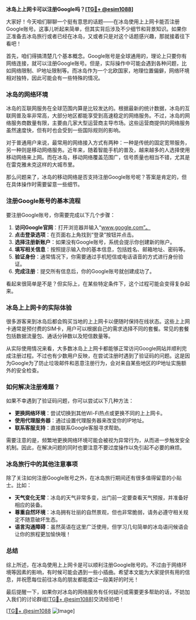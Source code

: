 **冰岛上上网卡可以注册Google吗？[[TG💪+ @esim1088](https://t.me/s/esim1088)]**

大家好！今天咱们聊聊一个挺有意思的话题——在冰岛使用上上网卡能否注册Google账号。这事儿听起来简单，但其实背后涉及不少细节和背景知识。如果你正准备去冰岛旅行或者已经在冰岛，又或者只是对这个话题感兴趣，那就接着往下看吧！

首先，咱们得搞清楚几个基本概念。Google账号是全球通用的，理论上只要你有网络连接，就可以注册Google账号。但是，实际操作中可能会遇到各种问题，比如网络限制、IP地址限制等。而冰岛作为一个北欧国家，地理位置偏僻，网络环境相对独特，因此可能会有一些特殊的情况。

### 冰岛的网络环境

冰岛的互联网服务在全球范围内算是比较发达的。根据最新的统计数据，冰岛的互联网普及率非常高，大部分地区都能享受到高速稳定的网络服务。不过，冰岛的网络服务商数量有限，主要由几家大型运营商主导市场。这些运营商提供的网络服务虽然速度快，但有时也会受到一些国际规则的影响。

对于普通用户来说，最常用的网络接入方式有两种：一种是传统的固定宽带服务，另一种则是移动网络服务。近年来，随着智能手机的普及，越来越多的人选择使用移动网络来上网。而在冰岛，移动网络覆盖范围广，信号质量也相当不错，尤其是在雷克雅未克这样的大城市里。

那么问题来了，冰岛的移动网络是否支持注册Google账号呢？答案是肯定的，但在具体操作时需要留意一些细节。

### 注册Google账号的基本流程

要注册Google账号，你需要完成以下几个步骤：

1. **访问Google官网**：打开浏览器并输入“www.google.com”。
2. **点击登录选项**：在页面右上角找到“登录”按钮并点击。
3. **选择注册新账户**：如果没有Google账号，系统会提示你创建新的账户。
4. **填写相关信息**：按照提示输入你的基本信息，包括姓名、邮箱地址、密码等。
5. **验证身份**：通常情况下，你需要通过手机短信或电话语音的方式进行身份验证。
6. **完成注册**：提交所有信息后，你的Google账号就创建成功了。

看起来很简单是不是？但实际上，在某些特定条件下，这个过程可能会变得复杂起来。

### 冰岛上上网卡的实际体验

很多游客来到冰岛后都会购买当地的上上网卡以便随时保持在线状态。这些上上网卡通常是预付费的SIM卡，用户可以根据自己的需求选择不同的套餐。常见的套餐包括数据流量包、通话分钟数以及短信数量等。

从实际使用情况来看，大多数冰岛上上网卡都能够正常访问Google网站并顺利完成注册过程。不过也有少数用户反映，在尝试注册时遇到了验证码的问题。这是因为Google为了防止垃圾邮件和恶意注册行为，会对来自某些地区的IP地址实施额外的安全检查。

### 如何解决注册难题？

如果不幸遇到了验证码问题，你可以尝试以下几种方法：

- **更换网络环境**：尝试切换到其他Wi-Fi热点或更换不同的上上网卡。
- **使用代理服务器**：通过设置代理服务器来改变你的IP地址。
- **联系客服支持**：直接联系Google客服寻求帮助。

需要注意的是，频繁地更换网络环境可能会被视为异常行为，从而进一步触发安全机制。因此，在解决问题的同时也要注意不要过度操作以免引起不必要的麻烦。

### 冰岛旅行中的其他注意事项

除了关注如何注册Google账号之外，在冰岛旅行期间还有很多值得留意的小贴士。比如：

- **天气变化无常**：冰岛的天气非常多变，出门前一定要查看天气预报，并准备好相应的装备。
- **尊重自然环境**：冰岛拥有壮丽的自然景观，但也非常脆弱，请务必遵守相关规定不随意破坏生态。
- **语言沟通障碍**：虽然英语在这里广泛使用，但学习几句简单的冰岛语问候语会让你的旅程更加愉快哦！

### 总结

综上所述，在冰岛使用上上网卡是可以顺利注册Google账号的。不过由于网络环境等因素的影响，有时候可能会遇到一些小插曲。希望本文能为大家提供有用的信息，并祝愿每位前往冰岛的朋友都能度过一段美好的时光！

最后提醒一下，如果你对冰岛的网络服务有任何疑问或需要更多帮助的话，不妨加入我们的讨论群组[[TG💪+ @esim1088](https://t.me/s/esim1088)]交流经验吧！

[[TG💪+ @esim1088](https://t.me/s/esim1088) ![Image](https://i.postimg.cc/4NQfJmqS/Snipaste-2025-05-13-00-14-12.png)]